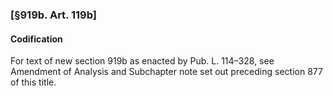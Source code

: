 ### [§919b. Art. 119b] ###

#### Codification ####

For text of new section 919b as enacted by Pub. L. 114–328, see Amendment of Analysis and Subchapter note set out preceding section 877 of this title.